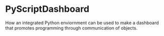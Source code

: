 # PyScriptDashboard

How an integrated Python enviornment can be used to make a dashboard that
promotes programming through communication of objects.
